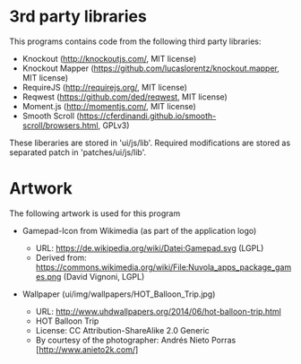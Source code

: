 3rd party libraries
===================

This programs contains code from the following third party libraries:

* Knockout (http://knockoutjs.com/, MIT license)
* Knockout Mapper (https://github.com/lucaslorentz/knockout.mapper, MIT license)
* RequireJS (http://requirejs.org/, MIT license)
* Reqwest (https://github.com/ded/reqwest, MIT license)
* Moment.js (http://momentjs.com/, MIT license)
* Smooth Scroll (https://cferdinandi.github.io/smooth-scroll/browsers.html, GPLv3)

These liberaries are stored in 'ui/js/lib'. Required modifications are stored
as separated patch in 'patches/ui/js/lib'.

Artwork
=======

The following artwork is used for this program

* Gamepad-Icon from Wikimedia (as part of the application logo)
  - URL: https://de.wikipedia.org/wiki/Datei:Gamepad.svg (LGPL)
  - Derived from: https://commons.wikimedia.org/wiki/File:Nuvola_apps_package_games.png (David Vignoni, LGPL)

* Wallpaper (ui/img/wallpapers/HOT_Balloon_Trip.jpg)
  - URL: http://www.uhdwallpapers.org/2014/06/hot-balloon-trip.html
  - HOT Balloon Trip
  - License: CC Attribution-ShareAlike 2.0 Generic
  - By courtesy of the photographer: Andrés Nieto Porras [http://www.anieto2k.com/]
